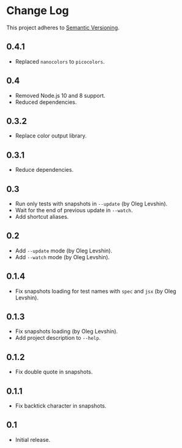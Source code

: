 # Change Log
This project adheres to [Semantic Versioning](http://semver.org/).

## 0.4.1
* Replaced `nanocolors` to `picocolors`.

## 0.4
* Removed Node.js 10 and 8 support.
* Reduced dependencies.

## 0.3.2
* Replace color output library.

## 0.3.1
* Reduce dependencies.

## 0.3
* Run only tests with snapshots in `--update` (by Oleg Levshin).
* Wait for the end of previous update in `--watch`.
* Add shortcut aliases.

## 0.2
* Add `--update` mode (by Oleg Levshin).
* Add `--watch` mode (by Oleg Levshin).

## 0.1.4
* Fix snapshots loading for test names with `spec` and `jsx` (by Oleg Levshin).

## 0.1.3
* Fix snapshots loading (by Oleg Levshin).
* Add project description to `--help`.

## 0.1.2
* Fix double quote in snapshots.

## 0.1.1
* Fix backtick character in snapshots.

## 0.1
* Initial release.
